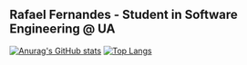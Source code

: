 ## Rafael Fernandes - Student in Software Engineering @ UA

[![Anurag's GitHub stats](https://github-readme-stats.vercel.app/api?username=rafaeltorrinhas&show_icons=true&theme=radical)](https://github.com/anuraghazra/github-readme-stats)
[![Top Langs](https://github-readme-stats.vercel.app/api/top-langs/?username=rafaeltorrinhas&layout=donut-vertical&theme=radical)](https://github.com/anuraghazra/github-readme-stats)
